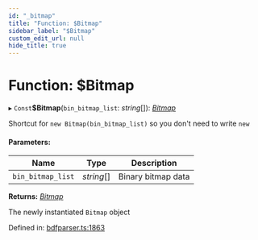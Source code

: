 ```yaml
---
id: "_bitmap"
title: "Function: $Bitmap"
sidebar_label: "$Bitmap"
custom_edit_url: null
hide_title: true
---
```


# Function: $Bitmap

▸ `Const`**$Bitmap**(`bin_bitmap_list`: *string*[]): [*Bitmap*](../classes/bitmap.md)

Shortcut for `new Bitmap(bin_bitmap_list)` so you don't need to write `new`

#### Parameters:

Name | Type | Description |
------ | ------ | ------ |
`bin_bitmap_list` | *string*[] | Binary bitmap data    |

**Returns:** [*Bitmap*](../classes/bitmap.md)

The newly instantiated `Bitmap` object

Defined in: [bdfparser.ts:1863](https://github.com/tomchen/bdfparser-js/blob/898ed20/src/bdfparser.ts#L1863)
